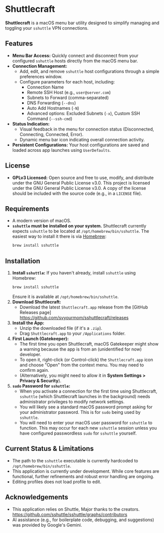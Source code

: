 # Shuttlecraft
**Shuttlecraft** is a macOS menu bar utility designed to simplify managing and toggling your `sshuttle` VPN connections.
## Features
* **Menu Bar Access:** Quickly connect and disconnect from your configured `sshuttle` hosts directly from the macOS menu bar.
* **Connection Management:**
    * Add, edit, and remove `sshuttle` host configurations through a simple preferences window.
    * Configure parameters for each host, including:
        * Connection Name
        * Remote SSH Host (e.g., `user@server.com`)
        * Subnets to Forward (comma-separated)
        * DNS Forwarding (`--dns`)
        * Auto Add Hostnames (`-N`)
        * Advanced options: Excluded Subnets (`-x`), Custom SSH Command (`--ssh-cmd`)
* **Status Indication:**
    * Visual feedback in the menu for connection status (Disconnected, Connecting, Connected, Error).
    * Dynamic menu bar icon indicating overall connection activity.   
* **Persistent Configurations:** Your host configurations are saved and loaded across app launches using `UserDefaults`.

## License
* **GPLv3 Licensed:** Open source and free to use, modify, and distribute under the GNU General Public License v3.0.
This project is licensed under the GNU General Public License v3.0. A copy of the license should be included with the source code (e.g., in a `LICENSE` file).


## Requirements
* A modern version of macOS.
* **`sshuttle` must be installed on your system.** Shuttlecraft currently expects `sshuttle` to be located at `/opt/homebrew/bin/sshuttle`. The easiest way to install it there is via [Homebrew](https://brew.sh/):
    ```bash
    brew install sshuttle
    ```


## Installation 
1.  **Install `sshuttle`:** If you haven't already, install `sshuttle` using Homebrew:
    ```bash
    brew install sshuttle
    ```
    Ensure it is available at `/opt/homebrew/bin/sshuttle`.
2.  **Download Shuttlecraft:**
    * Download the latest `Shuttlecraft.app` release from the [GitHub Releases page] https://github.com/svyourmom/sshuttlecraft/releases
3.  **Install the App:**
    * Unzip the downloaded file (if it's a `.zip`).
    * Drag `Shuttlecraft.app` to your `/Applications` folder.
4.  **First Launch (Gatekeeper):**
    * The first time you open Shuttlecraft, macOS Gatekeeper might show a warning because the app is from an (unidentified for now) developer.
    * To open it, right-click (or Control-click) the `Shuttlecraft.app` icon and choose "Open" from the context menu. You may need to confirm again.
    * (Alternatively, you might need to allow it in **System Settings > Privacy & Security**).
5.  **`sudo` Password for `sshuttle`:**
    * When you activate a connection for the first time using Shuttlecraft, `sshuttle` (which Shuttlecraft launches in the background) needs administrator privileges to modify network settings.
    * You will likely see a standard macOS password prompt asking for your administrator password. This is for `sudo` being used by `sshuttle`.
    * You will need to enter your macOS user password for `sshuttle` to function. This may occur for each new `sshuttle` session unless you have configured passwordless `sudo` for `sshuttle` yourself.


## Current Status & Limitations
* The path to the `sshuttle` executable is currently hardcoded to `/opt/homebrew/bin/sshuttle`.
* This application is currently under development. While core features are functional, further refinements and robust error handling are ongoing.
* Editing profiles does not load profile to edit. 

## Acknowledgements
* This application relies on Shuttle, Major thanks to the creators. https://github.com/sshuttle/sshuttle/graphs/contributors
* AI assistance (e.g., for boilerplate code, debugging, and suggestions) was provided by Google's Gemini.
